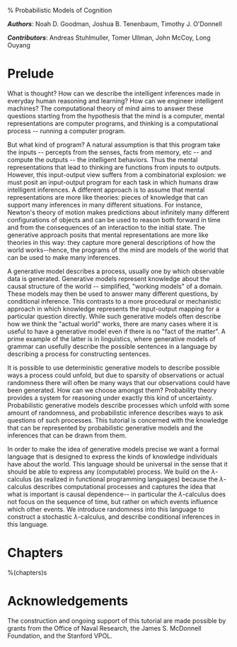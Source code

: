 % Probabilistic Models of Cognition

***Authors***: Noah D. Goodman, Joshua B. Tenenbaum, Timothy J. O'Donnell

***Contributors***: Andreas Stuhlmuller, Tomer Ullman, John McCoy, Long Ouyang

# Prelude

What is thought? How can we describe the intelligent inferences made in everyday human reasoning and learning? How can we engineer intelligent machines? The computational theory of mind aims to answer these questions starting from the hypothesis that the mind is a computer, mental representations are computer programs, and thinking is a computational process -- running a computer program.

But what kind of program? A natural assumption is that this program take the inputs -- percepts from the senses, facts from memory, etc -- and compute the outputs -- the intelligent behaviors. Thus the mental representations that lead to thinking are functions from inputs to outputs. However, this input-output view suffers from a combinatorial explosion: we must posit an input-output program for each task in which humans draw intelligent inferences. A different approach is to assume that mental representations are more like theories: pieces of knowledge that can support many inferences in many different situations. For instance, Newton's theory of motion makes predictions about infinitely many different configurations of objects and can be used to reason both forward in time and from the consequences of an interaction to the initial state. The generative approach posits that mental representations are more like theories in this way: they capture more general descriptions of how the world works--hence, the programs of the mind are models of the world that can be used to make many inferences.

A generative model describes a process, usually one by which observable data is generated. Generative models represent knowledge about the causal structure of the world -- simplified, "working models" of a domain. These models may then be used to answer many different questions, by conditional inference. This contrasts to a more procedural or mechanistic approach in which knowledge represents the input-output mapping for a particular question directly. While such generative models often describe how we think the "actual world" works, there are many cases where it is useful to have a generative model even if there is no "fact of the matter". A prime example of the latter is in linguistics, where generative models of grammar can usefully describe the possible sentences in a language by describing a process for constructing sentences.

It is possible to use deterministic generative models to describe possible ways a process could unfold, but due to sparsity of observations or actual randomness there will often be many ways that our observations could have been generated. How can we choose amongst them? Probability theory provides a system for reasoning under exactly this kind of uncertainty. Probabilistic generative models describe processes which unfold with some amount of randomness, and probabilistic inference describes ways to ask questions of such processes. This tutorial is concerned with the knowledge that can be represented by probabilistic generative models and the inferences that can be drawn from them.

In order to make the idea of generative models precise we want a formal language that is designed to express the kinds of knowledge individuals have about the world. This language should be universal in the sense that it should be able to express any (computable) process. We build on the $\lambda$-calculus (as realized in functional programming languages) because the $\lambda$-calculus describes computational processes and captures the idea that what is important is causal dependence-- in particular the $\lambda$-calculus does not focus on the sequence of time, but rather on which events influence which other events. We introduce randomness into this language to construct a stochastic $\lambda$-calculus, and describe conditional inferences in this language.

# Chapters
%(chapters)s

# Acknowledgements

The construction and ongoing support of this tutorial are made possible by grants from the Office of Naval Research, the James S. McDonnell Foundation, and the Stanford VPOL.
